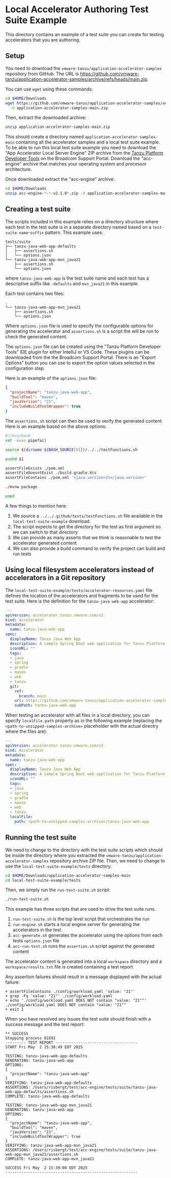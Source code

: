 # Local Accelerator Authoring Test Suite Example

This directory contains an example of a test suite you can create for testing accelerators that you are authoring.

## Setup

You need to download the `vmware-tanzu/application-accelerator-samples` repository from GitHub. The URL is https://github.com/vmware-tanzu/application-accelerator-samples/archive/refs/heads/main.zip.

You can use `wget` using these commands:

```sh
cd $HOME/Downloads
wget https://github.com/vmware-tanzu/application-accelerator-samples/archive/refs/heads/main.zip \
  -O application-accelerator-samples-main.zip
```

Then, extract the downloaded archive:

```sh
unzip application-accelerator-samples-main.zip
```

This should create a directory named `application-accelerator-samples-main` containing all the accelerator samples and a local test suite example.
To be able to run this local test suite example you need to download the "App Accelerator Local Server Engine" ZIP archive from the [Tanzu Platform Developer Tools](https://support.broadcom.com/group/ecx/productdownloads?subfamily=Tanzu%20Platform%20Developer%20Tools) on the Broadcom Support Portal. Download the "acc-engine" archive that matches your operating system and processor architecture.

Once downloaded extract the "acc-engine" archive:

```sh
cd $HOME/Downloads
unzip acc-engine-*-*-v2.1.0*.zip -d application-accelerator-samples-main/local-test-suite-example
```

## Creating a test suite

The scripts included in this example relies on a directory structure where each test in the test suite is in a separate directory named based on a `test-suite-name`-`suffix` pattern. This example uses:

```
tests/suite
├── tanzu-java-web-app-defaults
│   ├── assertions.sh
│   └── options.json
└── tanzu-java-web-app-mvn_java21
    ├── assertions.sh
    └── options.json
```

where `tanzu-java-web-app` is the test suite name and each test has a descriptive suffix like `-defaults` and `mvn_java21` in this example.

Each test contains two files:

```
.
└── tanzu-java-web-app-mvn_java21
    ├── assertions.sh
    └── options.json
```

Where `options.json` file is used to specify the configurable options for generating the accelerator and `assertions.sh` is a script the will be run to check the generated content.

The `options.json` file can be created using the "Tanzu Platform Developer Tools" IDE plugin for either IntelliJ or VS Code. These plugins can be downloaded from the the Broadcom Support Portal. There is an "Export Options" button you can use to export the option values selected in the configuration step.

Here is an example of the `options.json` file:

```json
{
  "projectName": "tanzu-java-web-app",
  "buildTool": "maven",
  "javaVersion": "21",
  "includeBuildToolWrapper": true
}
```

The `assertions.sh` script can then be used to verify the generated content. Here is an example based on the above options:

```sh
#!/bin/bash
set -euxo pipefail

source $(dirname ${BASH_SOURCE[0]})/../../testFunctions.sh

pushd $1

assertFileExists ./pom.xml
assertFileDoesntExist ./build.gradle.kts
assertFileContains ./pom.xml '<java.version>21</java.version>'

./mvnw package

popd
```

A few things to mention here:

1. We source a `../../.github/tests/testFunctions.sh` file available in the `local-test-suite-example` download.
1. The script expects to get the directory for the test as first argument so we can switch to that directory
1. We can provide as many asserts that we think is reasonable to test the accelerator generated content
1. We can also provide a build command to verify the project can build and run tests

## Using local filesystem accelerators instead of accelerators in a Git repository

The `local-test-suite-example/tests/accelerator-resources.yaml` file defines the location of the accelerators and fragments to be used for the test suite.
Here is the definition for the `tanzu-java-web-app` accelerator:

```yaml
---
apiVersion: accelerator.tanzu.vmware.com/v2
kind: Accelerator
metadata:
  name: tanzu-java-web-app
spec:
  displayName: Tanzu Java Web App
  description: A sample Spring Boot web application for Tanzu Platform for Kubernetes
  iconURL: ""
  tags:
  - java
  - spring
  - gradle
  - maven
  - web
  - tanzu
  git:
    ref:
      branch: main
    url: https://github.com/vmware-tanzu/application-accelerator-samples
    subPath: tanzu-java-web-app
```

When testing an accelerator with all files in a local directory, you can specify `localFile.path` property as in the following example (replacing the `<path-to-unzipped-samples-archive>` placeholder with the actual directry where the files are):

```yaml
---
apiVersion: accelerator.tanzu.vmware.com/v2
kind: Accelerator
metadata:
  name: tanzu-java-web-app
spec:
  displayName: Tanzu Java Web App
  description: A sample Spring Boot web application for Tanzu Platform for Kubernetes
  iconURL: ""
  tags:
  - java
  - spring
  - gradle
  - maven
  - web
  - tanzu
  localFile:
    path: <path-to-unzipped-samples-archive>/tanzu-java-web-app
```

## Running the test suite

We need to change to the directory with the test suite scripts which should be inside the directory where you extracted the `vmware-tanzu/application-accelerator-samples` repository archive ZIP file. 
Then, we need to change to use the `local-test-suite-example/tests` directory.

```sh
cd $HOME/Downloads/application-accelerator-samples-main
cd local-test-suite-example/tests
```

Then, we simply run the `run-test-suite.sh` script:

```sh
./run-test-suite.sh
```

This example has three scripts that are used to drive the test suite runs.

1. `run-test-suite.sh` is the top level script that orchestrates the run
1. `run-engine.sh` starts a local engine server for generating the accelerators in the test.
1. `acc-generate.sh` generates the accelerator using the options from each tests `options.json` file
1. `acc-run-test.sh` runs the `assertion.sh` script against the generated content

The accelerator content is generated into a local `workspace` directory and a `workspace/results.txt` file is created containing a test report.

Any assertion failures should result in a message displayed with the actual failure:

```
+ assertFileContains ./config/workload.yaml 'value: "21"'
+ grep -Fq 'value: "21"' ./config/workload.yaml
+ echo './config/workload.yaml DOES NOT contain "value: "21""'
./config/workload.yaml DOES NOT contain "value: "21""
+ exit 1
```
When you have resolved any issues the test suite should finish with a success message and the test report:

```
** SUCCESS
Stopping process 81692
--------- TEST REPORT ------------------------------------
START Fri May  2 15:38:49 EDT 2025

TESTING: tanzu-java-web-app-defaults
GENERATING: tanzu-java-web-app
OPTIONS:
{
  "projectName": "tanzu-java-web-app"
}
VERIFYING: tanzu-java-web-app-defaults
ASSERTIONS: /Users/risbergt/test/acc-engine/tests/suite/tanzu-java-web-app-defaults/assertions.sh
COMPLETE: tanzu-java-web-app-defaults

TESTING: tanzu-java-web-app-mvn_java21
GENERATING: tanzu-java-web-app
OPTIONS:
{
  "projectName": "tanzu-java-web-app",
  "buildTool": "maven",
  "javaVersion": "21",
  "includeBuildToolWrapper": true
}
VERIFYING: tanzu-java-web-app-mvn_java21
ASSERTIONS: /Users/risbergt/test/acc-engine/tests/suite/tanzu-java-web-app-mvn_java21/assertions.sh
COMPLETE: tanzu-java-web-app-mvn_java21

SUCCESS Fri May  2 15:39:08 EDT 2025
----------------------------------------------------------
```
